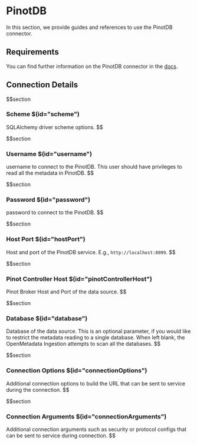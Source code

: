 # PinotDB

In this section, we provide guides and references to use the PinotDB connector.

## Requirements

You can find further information on the PinotDB connector in the [docs](https://docs.open-metadata.org/connectors/database/pinotdb).

## Connection Details

$$section
### Scheme $(id="scheme")

SQLAlchemy driver scheme options.
$$

$$section
### Username $(id="username")

username to connect to the PinotDB. This user should have privileges to read all the metadata in PinotDB.
$$

$$section
### Password $(id="password")

password to connect to the PinotDB.
$$

$$section
### Host Port $(id="hostPort")

Host and port of the PinotDB service. E.g., `http://localhost:8099`.
$$

$$section
### Pinot Controller Host $(id="pinotControllerHost")

Pinot Broker Host and Port of the data source.
$$

$$section
### Database $(id="database")

Database of the data source. This is an optional parameter, if you would like to restrict the metadata reading to a single database. When left blank, the OpenMetadata Ingestion attempts to scan all the databases.
$$

$$section
### Connection Options $(id="connectionOptions")

Additional connection options to build the URL that can be sent to service during the connection.
$$

$$section
### Connection Arguments $(id="connectionArguments")

Additional connection arguments such as security or protocol configs that can be sent to service during connection.
$$
